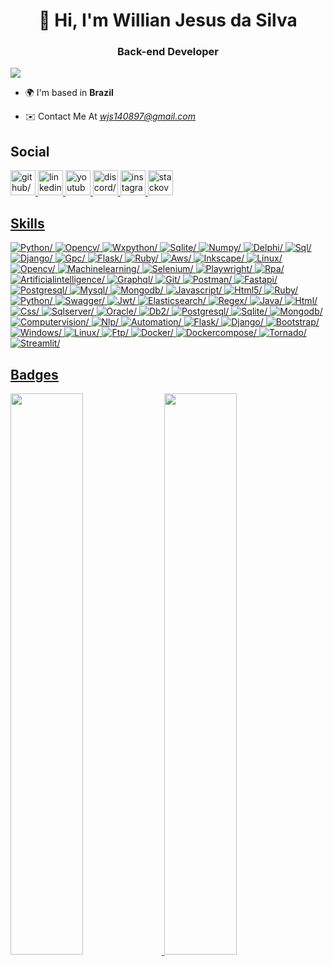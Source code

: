 <h1 align="center">👋 Hi, I'm Willian Jesus da Silva</h1>

<h3 align="center"> Back-end Developer</h3>

<img src="https://komarev.com/ghpvc/?username=willianjesusdasilva&theme=oldie"/>


 - 🌍 I'm based in **Brazil**

- ✉️ Contact Me At *<u><a href=mailto:wjs140897@gmail.com target="_blank">wjs140897@gmail.com</a></u>*



<h2>Social</h2>
<a href="https://www.github.com/Willianjesusdasilva" target="_blank" ><img src="https://res.cloudinary.com/dreamlist/image/upload/v1676730434/ease-prof/social/github-tile_gsrozh.svg" height="40" width="40" alt=github/>
<a href="https://www.linkedin.com/in/willian-jesus-da-silva/" target="_blank" ><img src="https://res.cloudinary.com/dreamlist/image/upload/v1676730564/ease-prof/social/linkedin-tile_jaz1sv.svg" height="40" width="40" alt=linkedin/>
<a href="https://www.youtube.com/c//UCezLZ-Zs-I-e-B-X6KPafNA" target="_blank" ><img src="https://res.cloudinary.com/dreamlist/image/upload/v1676730621/ease-prof/social/youtube-icon_dzg0aj.svg" height="40" width="40" alt=youtube/>
<a href="https://discord.com/users/willianjesus" target="_blank" ><img src="https://res.cloudinary.com/dreamlist/image/upload/v1676730718/ease-prof/social/discord-icon-svgrepo-com_wuyhta.svg" height="40" width="40" alt=discord/>
<a href="http://www.instagram.com/williansilva.py" target="_blank" ><img src="https://res.cloudinary.com/dreamlist/image/upload/v1676730747/ease-prof/social/instagram-icon_awmjo1.svg" height="40" width="40" alt=instagram/>
<a href="https://www.stackoverflow.com/users/9654309/willian-jesus-da-silva" target="_blank" ><img src="https://res.cloudinary.com/dreamlist/image/upload/v1676731089/ease-prof/social/stackoverflow-tile_h07xxl.svg" height="40" width="40" alt=stackoverflow/>

<h2>Skills</h2>
<img src="https://img.shields.io/badge/python-%23323330.svg?style=for-the-badge&logo=python&logoColor=white" alt=Python/>
<img src="https://img.shields.io/badge/opencv-%23323330.svg?style=for-the-badge&logo=opencv&logoColor=white" alt=Opencv/>
<img src="https://img.shields.io/badge/wxpython-%23323330.svg?style=for-the-badge&logo=wxpython&logoColor=white" alt=Wxpython/>
<img src="https://img.shields.io/badge/sqlite-%23323330.svg?style=for-the-badge&logo=sqlite&logoColor=white" alt=Sqlite/>
<img src="https://img.shields.io/badge/numpy-%23323330.svg?style=for-the-badge&logo=numpy&logoColor=white" alt=Numpy/>
<img src="https://img.shields.io/badge/delphi-%23323330.svg?style=for-the-badge&logo=delphi&logoColor=white" alt=Delphi/>
<img src="https://img.shields.io/badge/sql-%23323330.svg?style=for-the-badge&logo=sql&logoColor=white" alt=Sql/>
<img src="https://img.shields.io/badge/django-%23323330.svg?style=for-the-badge&logo=django&logoColor=white" alt=Django/>
<img src="https://img.shields.io/badge/gpc-%23323330.svg?style=for-the-badge&logo=gpc&logoColor=white" alt=Gpc/>
<img src="https://img.shields.io/badge/flask-%23323330.svg?style=for-the-badge&logo=flask&logoColor=white" alt=Flask/>
<img src="https://img.shields.io/badge/ruby-%23323330.svg?style=for-the-badge&logo=ruby&logoColor=white" alt=Ruby/>
<img src="https://img.shields.io/badge/aws-%23323330.svg?style=for-the-badge&logo=aws&logoColor=white" alt=Aws/>
<img src="https://img.shields.io/badge/inkscape-%23323330.svg?style=for-the-badge&logo=inkscape&logoColor=white" alt=Inkscape/>
<img src="https://img.shields.io/badge/linux-%23323330.svg?style=for-the-badge&logo=linux&logoColor=white" alt=Linux/>
<img src="https://img.shields.io/badge/opencv-%23323330.svg?style=for-the-badge&logo=opencv&logoColor=white" alt=Opencv/>
<img src="https://img.shields.io/badge/machinelearning-%23323330.svg?style=for-the-badge&logo=machinelearning&logoColor=white" alt=Machinelearning/>
<img src="https://img.shields.io/badge/selenium-%23323330.svg?style=for-the-badge&logo=selenium&logoColor=white" alt=Selenium/>
<img src="https://img.shields.io/badge/playwright-%23323330.svg?style=for-the-badge&logo=playwright&logoColor=white" alt=Playwright/>
<img src="https://img.shields.io/badge/rpa-%23323330.svg?style=for-the-badge&logo=rpa&logoColor=white" alt=Rpa/>
<img src="https://img.shields.io/badge/artificialintelligence-%23323330.svg?style=for-the-badge&logo=artificialintelligence&logoColor=white" alt=Artificialintelligence/>
<img src="https://img.shields.io/badge/graphql-%23323330.svg?style=for-the-badge&logo=graphql&logoColor=white" alt=Graphql/>
<img src="https://img.shields.io/badge/git-%23323330.svg?style=for-the-badge&logo=git&logoColor=white" alt=Git/>
<img src="https://img.shields.io/badge/postman-%23323330.svg?style=for-the-badge&logo=postman&logoColor=white" alt=Postman/>
<img src="https://img.shields.io/badge/fastapi-%23323330.svg?style=for-the-badge&logo=fastapi&logoColor=white" alt=Fastapi/>
<img src="https://img.shields.io/badge/postgresql-%23323330.svg?style=for-the-badge&logo=postgresql&logoColor=white" alt=Postgresql/>
<img src="https://img.shields.io/badge/mysql-%23323330.svg?style=for-the-badge&logo=mysql&logoColor=white" alt=Mysql/>
<img src="https://img.shields.io/badge/mongodb-%23323330.svg?style=for-the-badge&logo=mongodb&logoColor=white" alt=Mongodb/>
<img src="https://img.shields.io/badge/javascript-%23323330.svg?style=for-the-badge&logo=javascript&logoColor=white" alt=Javascript/>
<img src="https://img.shields.io/badge/html5-%23323330.svg?style=for-the-badge&logo=html5&logoColor=white" alt=Html5/>
<img src="https://img.shields.io/badge/ruby-%23323330.svg?style=for-the-badge&logo=ruby&logoColor=white" alt=Ruby/>
<img src="https://img.shields.io/badge/python-%23323330.svg?style=for-the-badge&logo=python&logoColor=white" alt=Python/>
<img src="https://img.shields.io/badge/swagger-%23323330.svg?style=for-the-badge&logo=swagger&logoColor=white" alt=Swagger/>
<img src="https://img.shields.io/badge/jwt-%23323330.svg?style=for-the-badge&logo=jwt&logoColor=white" alt=Jwt/>
<img src="https://img.shields.io/badge/elasticsearch-%23323330.svg?style=for-the-badge&logo=elasticsearch&logoColor=white" alt=Elasticsearch/>
<img src="https://img.shields.io/badge/regex-%23323330.svg?style=for-the-badge&logo=regex&logoColor=white" alt=Regex/>
<img src="https://img.shields.io/badge/java-%23323330.svg?style=for-the-badge&logo=java&logoColor=white" alt=Java/>
<img src="https://img.shields.io/badge/html-%23323330.svg?style=for-the-badge&logo=html&logoColor=white" alt=Html/>
<img src="https://img.shields.io/badge/css-%23323330.svg?style=for-the-badge&logo=css&logoColor=white" alt=Css/>
<img src="https://img.shields.io/badge/sqlserver-%23323330.svg?style=for-the-badge&logo=sqlserver&logoColor=white" alt=Sqlserver/>
<img src="https://img.shields.io/badge/oracle-%23323330.svg?style=for-the-badge&logo=oracle&logoColor=white" alt=Oracle/>
<img src="https://img.shields.io/badge/db2-%23323330.svg?style=for-the-badge&logo=db2&logoColor=white" alt=Db2/>
<img src="https://img.shields.io/badge/postgresql-%23323330.svg?style=for-the-badge&logo=postgresql&logoColor=white" alt=Postgresql/>
<img src="https://img.shields.io/badge/sqlite-%23323330.svg?style=for-the-badge&logo=sqlite&logoColor=white" alt=Sqlite/>
<img src="https://img.shields.io/badge/mongodb-%23323330.svg?style=for-the-badge&logo=mongodb&logoColor=white" alt=Mongodb/>
<img src="https://img.shields.io/badge/computervision-%23323330.svg?style=for-the-badge&logo=computervision&logoColor=white" alt=Computervision/>
<img src="https://img.shields.io/badge/nlp-%23323330.svg?style=for-the-badge&logo=nlp&logoColor=white" alt=Nlp/>
<img src="https://img.shields.io/badge/automation-%23323330.svg?style=for-the-badge&logo=automation&logoColor=white" alt=Automation/>
<img src="https://img.shields.io/badge/flask-%23323330.svg?style=for-the-badge&logo=flask&logoColor=white" alt=Flask/>
<img src="https://img.shields.io/badge/django-%23323330.svg?style=for-the-badge&logo=django&logoColor=white" alt=Django/>
<img src="https://img.shields.io/badge/bootstrap-%23323330.svg?style=for-the-badge&logo=bootstrap&logoColor=white" alt=Bootstrap/>
<img src="https://img.shields.io/badge/windows-%23323330.svg?style=for-the-badge&logo=windows&logoColor=white" alt=Windows/>
<img src="https://img.shields.io/badge/linux-%23323330.svg?style=for-the-badge&logo=linux&logoColor=white" alt=Linux/>
<img src="https://img.shields.io/badge/ftp-%23323330.svg?style=for-the-badge&logo=ftp&logoColor=white" alt=Ftp/>
<img src="https://img.shields.io/badge/docker-%23323330.svg?style=for-the-badge&logo=docker&logoColor=white" alt=Docker/>
<img src="https://img.shields.io/badge/dockercompose-%23323330.svg?style=for-the-badge&logo=dockercompose&logoColor=white" alt=Dockercompose/>
<img src="https://img.shields.io/badge/dockercompose-%23323330.svg?style=for-the-badge&logo=tornado&logoColor=white" alt=Tornado/>
<img src="https://img.shields.io/badge/dockercompose-%23323330.svg?style=for-the-badge&logo=streamlit&logoColor=white" alt=Streamlit/>

<h2>Badges</h2>
<img width="48%" src="https://github-readme-stats-eight-theta.vercel.app/api?username=willianjesusdasilva&show_icons=true&theme=dark&include_all_commits=true&count_private=true"/>
<img width="48%" src="https://github-readme-streak-stats.herokuapp.com/?user=willianjesusdasilva&theme=dark&include_all_commits=true&count_private=true"/>


